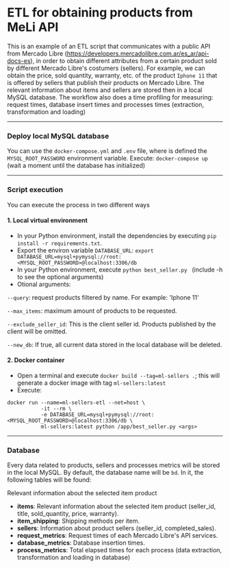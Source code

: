 # ETL for obtaining products from MeLi API
This is an example of an ETL script that communicates with a public API from Mercado Libre (https://developers.mercadolibre.com.ar/es_ar/api-docs-es), in order to
obtain different attributes from a certain product sold by different Mercado Libre's costumers (sellers). For example, we 
can obtain the price, sold quantity, warranty, etc. of the product `Iphone 11` that is offered by sellers that publish their 
products on Mercado Libre. The relevant information about items and sellers are stored then in a local MySQL database. 
The workflow also does a time profiling for measuring: request times, database insert times and processes times (extraction, transformation and loading)

_________________
### Deploy local MySQL database
You can use the `docker-compose.yml` and `.env` file, where is defined the `MYSQL_ROOT_PASSWORD` environment variable. 
Execute: `docker-compose up` (wait a moment until the database has initialized)

________________
### Script execution
You can execute the process in two different ways

#### 1. Local virtual environment
* In your Python environment, install the dependencies by executing `pip install -r requirements.txt`.
* Export the environ variable `DATABASE_URL`: `export DATABASE_URL=mysql+pymysql://root:<MYSQL_ROOT_PASSWORD>@localhost:3306/db`
* In your Python environment, execute `python best_seller.py ` (include -h to see the optional arguments)
* Otional arguments:

`--query`: request products filtered by name. For example: 'Iphone 11'

`--max_items`:   maximum amount of products to be requested.

`--exclude_seller_id`:   This is the client seller id. Products published by the client will be omitted.

`--new_db`:     If true, all current data stored in the local database will be deleted.

#### 2. Docker container
* Open a terminal and execute `docker build --tag=ml-sellers .`; this will generate a docker
image with tag `ml-sellers:latest`
* Execute: 
```
docker run --name=ml-sellers-etl --net=host \
           -it --rm \
           -e DATABASE_URL=mysql+pymysql://root:<MYSQL_ROOT_PASSWORD>@localhost:3306/db \
           ml-sellers:latest python /app/best_seller.py <args>
```
________________
### Database
Every data related to products, sellers and processes metrics will be stored in the local MySQL. By default,
 the database name will be `bd`. In it, the following tables will be found:

Relevant information about the selected item product
* **items**: Relevant information about the selected item product (seller_id, title, sold_quantity, price, warranty).
* **item_shipping**: Shipping methods per item.
* **sellers**: Information about product sellers (seller_id, completed_sales).
* **request_metrics**: Request times of each Mercado Libre's API services.  
* **database_metrics**: Database insertion times.
* **process_metrics**: Total elapsed times for each process (data extraction, transformation and loading in database) 

